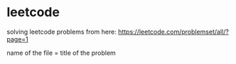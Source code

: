 # leetcode

solving leetcode problems from here: https://leetcode.com/problemset/all/?page=1

name of the file = title of the problem
